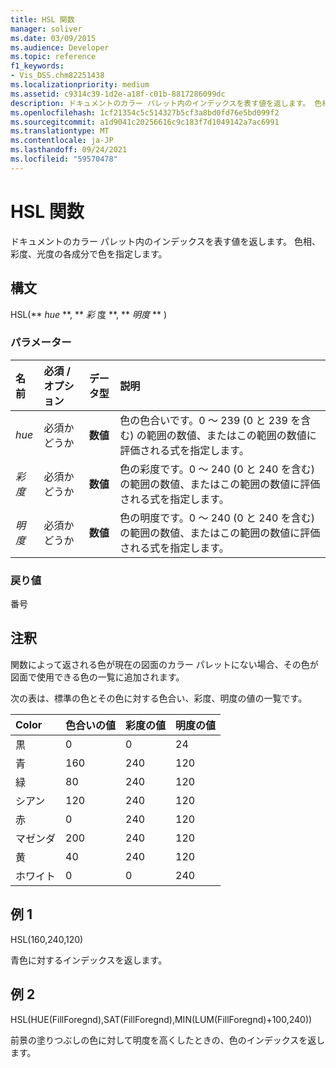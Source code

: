 ```yaml
---
title: HSL 関数
manager: soliver
ms.date: 03/09/2015
ms.audience: Developer
ms.topic: reference
f1_keywords:
- Vis_DSS.chm82251438
ms.localizationpriority: medium
ms.assetid: c9314c39-1d2e-a18f-c01b-8817286099dc
description: ドキュメントのカラー パレット内のインデックスを表す値を返します。 色相、彩度、光度の各成分で色を指定します。
ms.openlocfilehash: 1cf21354c5c514327b5cf3a8bd0fd76e5bd099f2
ms.sourcegitcommit: a1d9041c20256616c9c183f7d1049142a7ac6991
ms.translationtype: MT
ms.contentlocale: ja-JP
ms.lasthandoff: 09/24/2021
ms.locfileid: "59570478"
---
```

# <a name="hsl-function"></a>HSL 関数

ドキュメントのカラー パレット内のインデックスを表す値を返します。 色相、彩度、光度の各成分で色を指定します。
  
## <a name="syntax"></a>構文

HSL(** *hue* **, ** *彩* 度 **, ** *明度* ** ) 
  
### <a name="parameters"></a>パラメーター

|**名前**|**必須 / オプション**|**データ型**|**説明**|
|:-----|:-----|:-----|:-----|
| _hue_ <br/> |必須かどうか  <br/> |**数値** <br/> |色の色合いです。0 ～ 239 (0 と 239 を含む) の範囲の数値、またはこの範囲の数値に評価される式を指定します。  <br/> |
| _彩度_ <br/> |必須かどうか  <br/> |**数値** <br/> |色の彩度です。0 ～ 240 (0 と 240 を含む) の範囲の数値、またはこの範囲の数値に評価される式を指定します。  <br/> |
| _明度_ <br/> |必須かどうか  <br/> |**数値** <br/> | 色の明度です。0 ～ 240 (0 と 240 を含む) の範囲の数値、またはこの範囲の数値に評価される式を指定します。  <br/> |
   
### <a name="return-value"></a>戻り値

番号
  
## <a name="remarks"></a>注釈

関数によって返される色が現在の図面のカラー パレットにない場合、その色が図面で使用できる色の一覧に追加されます。 
  
次の表は、標準の色とその色に対する色合い、彩度、明度の値の一覧です。 
  
|**Color**|**色合いの値**|**彩度の値**|**明度の値**|
|:-----|:-----|:-----|:-----|
|黒  <br/> |0  <br/> |0  <br/> |24  <br/> |
|青  <br/> |160  <br/> |240  <br/> |120  <br/> |
|緑  <br/> |80  <br/> |240  <br/> |120  <br/> |
|シアン  <br/> |120  <br/> |240  <br/> |120  <br/> |
|赤  <br/> |0  <br/> |240  <br/> |120  <br/> |
|マゼンダ  <br/> |200  <br/> |240  <br/> |120  <br/> |
|黄  <br/> |40  <br/> |240  <br/> |120  <br/> |
|ホワイト  <br/> |0  <br/> |0  <br/> |240  <br/> |
   
## <a name="example-1"></a>例 1

HSL(160,240,120)
  
青色に対するインデックスを返します。
  
## <a name="example-2"></a>例 2

HSL(HUE(FillForegnd),SAT(FillForegnd),MIN(LUM(FillForegnd)+100,240))
  
前景の塗りつぶしの色に対して明度を高くしたときの、色のインデックスを返します。
  

